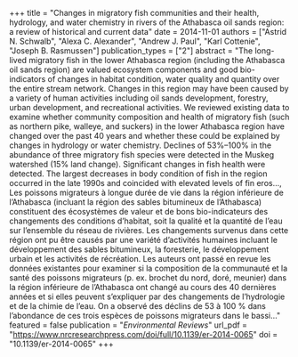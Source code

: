 +++
title = "Changes in migratory fish communities and their health, hydrology, and water chemistry in rivers of the Athabasca oil sands region: a review of historical and current data"
date = 2014-11-01
authors = ["Astrid N. Schwalb", "Alexa C. Alexander", "Andrew J. Paul", "Karl Cottenie", "Joseph B. Rasmussen"]
publication_types = ["2"]
abstract = "The long-lived migratory fish in the lower Athabasca region (including the Athabasca oil sands region) are valued ecosystem components and good bio-indicators of changes in habitat condition, water quality and quantity over the entire stream network. Changes in this region may have been caused by a variety of human activities including oil sands development, forestry, urban development, and recreational activities. We reviewed existing data to examine whether community composition and health of migratory fish (such as northern pike, walleye, and suckers) in the lower Athabasca region have changed over the past 40 years and whether these could be explained by changes in hydrology or water chemistry. Declines of 53%–100% in the abundance of three migratory fish species were detected in the Muskeg watershed (15% land change). Significant changes in fish health were detected. The largest decreases in body condition of fish in the region occurred in the late 1990s and coincided with elevated levels of fin eros..., Les poissons migrateurs à longue durée de vie dans la région inférieure de l’Athabasca (incluant la région des sables bitumineux de l’Athabasca) constituent des écosystèmes de valeur et de bons bio-indicateurs des changements des conditions d’habitat, soit la qualité et la quantité de l’eau sur l’ensemble du réseau de rivières. Les changements survenus dans cette région ont pu être causés par une variété d’activités humaines incluant le développement des sables bitumineux, la foresterie, le développement urbain et les activités de récréation. Les auteurs ont passé en revue les données existantes pour examiner si la composition de la communauté et la santé des poissons migrateurs (p. ex. brochet du nord, doré, meunier) dans la région inférieure de l’Athabasca ont changé au cours des 40 dernières années et si elles peuvent s’expliquer par des changements de l’hydrologie et de la chimie de l’eau. On a observé des déclins de 53 à 100 % dans l’abondance de ces trois espèces de poissons migrateurs dans le bassi..."
featured = false
publication = "*Environmental Reviews*"
url_pdf = "https://www.nrcresearchpress.com/doi/full/10.1139/er-2014-0065"
doi = "10.1139/er-2014-0065"
+++

